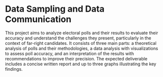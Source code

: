 # Data Sampling and Data Communication
This project aims to analyze electoral polls and their results to evaluate their accuracy and understand the challenges they present, particularly in the context of far-right candidates. It consists of three main parts: a theoretical analysis of polls and their methodologies, a data analysis with visualizations to assess poll accuracy, and an interpretation of the results with recommendations to improve their precision. The expected deliverable includes a concise written report and up to three graphs illustrating the key findings.
